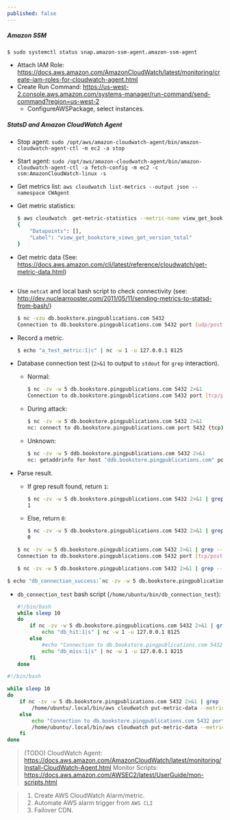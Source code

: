 ```yaml
---
published: false
---
```


##### Amazon SSM

```bash
$ sudo systemctl status snap.amazon-ssm-agent.amazon-ssm-agent
```

- Attach IAM Role: https://docs.aws.amazon.com/AmazonCloudWatch/latest/monitoring/create-iam-roles-for-cloudwatch-agent.html
- Create Run Command: https://us-west-2.console.aws.amazon.com/systems-manager/run-command/send-command?region=us-west-2
    - ConfigureAWSPackage, select instances.

##### StatsD and Amazon CloudWatch Agent

- Stop agent: `sudo /opt/aws/amazon-cloudwatch-agent/bin/amazon-cloudwatch-agent-ctl -m ec2 -a stop`
- Start agent: `sudo /opt/aws/amazon-cloudwatch-agent/bin/amazon-cloudwatch-agent-ctl -a fetch-config -m ec2 -c ssm:AmazonCloudWatch-linux -s`
- Get metrics list: `aws cloudwatch list-metrics --output json --namespace CWAgent`
- Get metric statistics:

    ```bash
    $ aws cloudwatch  get-metric-statistics --metric-name view_get_bookstore_views_get_version_total --namespace CWAgent --start-time 2018-11-15T00:00:00Z --end-time 2018-11-16T00:00:00Z --period 60 --statistics Average --output json
    {
        "Datapoints": [], 
        "Label": "view_get_bookstore_views_get_version_total"
    }
    ```

- Get metric data (See: https://docs.aws.amazon.com/cli/latest/reference/cloudwatch/get-metric-data.html)

    ```bash
    
    ```

- Use `netcat` and local bash script to check connectivity (see: http://dev.nuclearrooster.com/2011/05/11/sending-metrics-to-statsd-from-bash/)

    ```bash
    $ nc -vzu db.bookstore.pingpublications.com 5432
    Connection to db.bookstore.pingpublications.com 5432 port [udp/postgresql] succeeded!
    ```

- Record a metric.

    ```bash
    $ echo "a_test_metric:1|c" | nc -w 1 -u 127.0.0.1 8125
    ```

- Database connection test (`2>&1` to output to `stdout` for `grep` interaction).

    - Normal:

        ```bash
        $ nc -zv -w 5 db.bookstore.pingpublications.com 5432 2>&1
        Connection to db.bookstore.pingpublications.com 5432 port [tcp/postgresql] succeeded!
        ```

    - During attack:

        ```bash
        $ nc -zv -w 5 db.bookstore.pingpublications.com 5432 2>&1
        nc: connect to db.bookstore.pingpublications.com port 5432 (tcp) timed out: Operation now in progress
        ```

    - Unknown:

        ```bash
        $ nc -zv -w 5 ddb.bookstore.pingpublications.com 5432 2>&1
        nc: getaddrinfo for host "ddb.bookstore.pingpublications.com" port 5432: Name or service not known
        ```

- Parse result.

    - If grep result found, return `1`:

        ```bash
        $ nc -zv -w 5 db.bookstore.pingpublications.com 5432 2>&1 | grep -cim1 --line-buffered -i succeeded
        1
        ```
    
    - Else, return `0`:

        ```bash
        $ nc -zv -w 5 db.bookstore.pingpublications.com 5432 2>&1 | grep -cim1 --line-buffered -i fail
        0
        ```

    ```bash
    $ nc -zv -w 5 db.bookstore.pingpublications.com 5432 2>&1 | grep --line-buffered -i succeeded
    Connection to db.bookstore.pingpublications.com 5432 port [tcp/postgresql] succeeded!
    ```

    ```bash
    $ nc -zv -w 5 db.bookstore.pingpublications.com 5432 2>&1 | grep --line-buffered -i fail
    ```

```bash
$ echo "db_connection_success:`nc -zv -w 5 db.bookstore.pingpublications.com 5432 2>&1 | grep --line-buffered -i succeeded`|c" | nc -w 1 -u 127.0.0.1 8125
```

- `db_connection_test` bash script (`/home/ubuntu/bin/db_connection_test`):

    ```bash
    #!/bin/bash
    while sleep 10
    do
        if nc -zv -w 5 db.bookstore.pingpublications.com 5432 2>&1 | grep --line-buffered -i succeeded; then
            echo "db_hit:1|s" | nc -w 1 -u 127.0.0.1 8125
        else
            #echo "Connection to db.bookstore.pingpublications.com 5432 port [tcp/postgresql] failed." >&2
            echo "db_miss:1|s" | nc -w 1 -u 127.0.0.1 8215
        fi
    done
    ```

```bash
#!/bin/bash

while sleep 10
do
    if nc -zv -w 5 db.bookstore.pingpublications.com 5432 2>&1 | grep --line-buffered -i succeeded; then
        /home/ubuntu/.local/bin/aws cloudwatch put-metric-data --metric-name DatabaseConnectivity --dimensions Instance=i-0ab55a49288f1da24 --namespace "Bookstore" --value 1
    else
        echo "Connection to db.bookstore.pingpublications.com 5432 port [tcp/postgresql] failed!"
        /home/ubuntu/.local/bin/aws cloudwatch put-metric-data --metric-name DatabaseConnectivity --dimensions Instance=i-0ab55a49288f1da24 --namespace "Bookstore" --value 0
    fi
done
```

> (TODO) CloudWatch Agent: https://docs.aws.amazon.com/AmazonCloudWatch/latest/monitoring/Install-CloudWatch-Agent.html
> Monitor Scripts: https://docs.aws.amazon.com/AWSEC2/latest/UserGuide/mon-scripts.html

> 1. Create AWS CloudWatch Alarm/metric.
> 2. Automate AWS alarm trigger from `AWS CLI`
> 3. Failover CDN.
